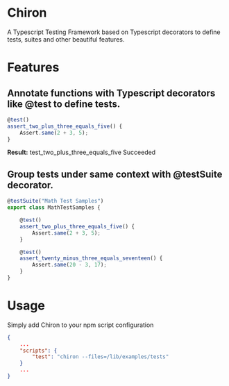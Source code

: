 # Chiron
A Typescript Testing Framework based on Typescript decorators to define tests, suites and other beautiful features.
# Features
## Annotate functions with Typescript decorators like @test to define tests.
```typescript
@test()
assert_two_plus_three_equals_five() {
    Assert.same(2 + 3, 5);
}
```
**Result:** test_two_plus_three_equals_five Succeeded
## Group tests under same context with @testSuite decorator.
```typescript
@testSuite("Math Test Samples")
export class MathTestSamples {

    @test()
    assert_two_plus_three_equals_five() {
        Assert.same(2 + 3, 5);
    }

    @test()
    assert_twenty_minus_three_equals_seventeen() {
        Assert.same(20 - 3, 17);
    }
}
```
# Usage
Simply add Chiron to your npm script configuration
```json
{
    ...
    "scripts": {
        "test": "chiron --files=/lib/examples/tests"
    }
    ...
}

```